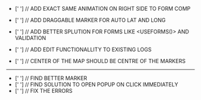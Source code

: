 <!-- Thing To Add -->

- [' '] // ADD EXACT SAME ANIMATION ON RIGHT SIDE TO FORM COMP

- [' '] // ADD DRAGGABLE MARKER FOR AUTO LAT AND LONG

- [' '] // ADD BETTER SPLUTION FOR FORMS LIKE <USEFORMS()> AND VALIDATION

- [' '] // ADD EDIT FUNCTIONALLITY TO EXISTING LOGS

- [' '] // CENTER OF THE MAP SHOULD BE CENTRE OF THE MARKERS

---

- [' '] // FIND BETTER MARKER
- [' '] // FIND SOLUTION TO OPEN POPUP ON CLICK IMMEDIATELY
- [' '] // FIX THE ERRORS
